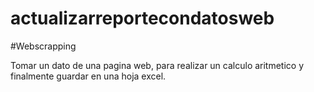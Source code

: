 # actualizarreportecondatosweb

#Webscrapping 

Tomar un dato de una pagina web, para realizar un calculo aritmetico y finalmente guardar en una hoja excel.
